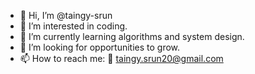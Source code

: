 - 👋 Hi, I’m @taingy-srun
- 👀 I’m interested in coding.
- 🌱 I’m currently learning algorithms and system design.
- 💞️ I’m looking for opportunities to grow.
- 📫 How to reach me: 📧 taingy.srun20@gmail.com

<!---
taingy-srun/taingy-srun is a ✨ special ✨ repository because its `README.md` (this file) appears on your GitHub profile.
You can click the Preview link to take a look at your changes.
--->
